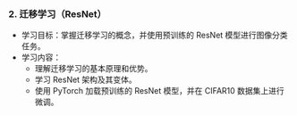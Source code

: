 ### 2. 迁移学习（ResNet）

- 学习目标：掌握迁移学习的概念，并使用预训练的 ResNet 模型进行图像分类任务。
- 学习内容：
  - 理解迁移学习的基本原理和优势。
  - 学习 ResNet 架构及其变体。
  - 使用 PyTorch 加载预训练的 ResNet 模型，并在 CIFAR10 数据集上进行微调。
